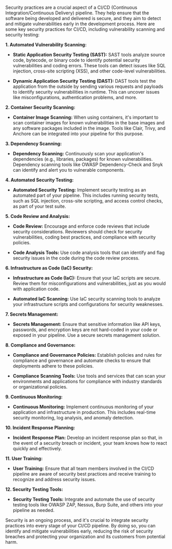Security practices are a crucial aspect of a CI/CD (Continuous Integration/Continuous Delivery) pipeline. They help ensure that the software being developed and delivered is secure, and they aim to detect and mitigate vulnerabilities early in the development process. Here are some key security practices for CI/CD, including vulnerability scanning and security testing:

**1. Automated Vulnerability Scanning:**

   - **Static Application Security Testing (SAST):** SAST tools analyze source code, bytecode, or binary code to identify potential security vulnerabilities and coding errors. These tools can detect issues like SQL injection, cross-site scripting (XSS), and other code-level vulnerabilities.
   
   - **Dynamic Application Security Testing (DAST):** DAST tools test the application from the outside by sending various requests and payloads to identify security vulnerabilities in runtime. This can uncover issues like misconfigurations, authentication problems, and more.

**2. Container Security Scanning:**

   - **Container Image Scanning:** When using containers, it's important to scan container images for known vulnerabilities in the base images and any software packages included in the image. Tools like Clair, Trivy, and Anchore can be integrated into your pipeline for this purpose.

**3. Dependency Scanning:**

   - **Dependency Scanning:** Continuously scan your application's dependencies (e.g., libraries, packages) for known vulnerabilities. Dependency scanning tools like OWASP Dependency-Check and Snyk can identify and alert you to vulnerable components.

**4. Automated Security Testing:**

   - **Automated Security Testing:** Implement security testing as an automated part of your pipeline. This includes running security tests, such as SQL injection, cross-site scripting, and access control checks, as part of your test suite.

**5. Code Review and Analysis:**

   - **Code Review:** Encourage and enforce code reviews that include security considerations. Reviewers should check for security vulnerabilities, coding best practices, and compliance with security policies.

   - **Code Analysis Tools:** Use code analysis tools that can identify and flag security issues in the code during the code review process.

**6. Infrastructure as Code (IaC) Security:**

   - **Infrastructure as Code (IaC):** Ensure that your IaC scripts are secure. Review them for misconfigurations and vulnerabilities, just as you would with application code.

   - **Automated IaC Scanning:** Use IaC security scanning tools to analyze your infrastructure scripts and configurations for security weaknesses.

**7. Secrets Management:**

   - **Secrets Management:** Ensure that sensitive information like API keys, passwords, and encryption keys are not hard-coded in your code or exposed in your pipeline. Use a secure secrets management solution.

**8. Compliance and Governance:**

   - **Compliance and Governance Policies:** Establish policies and rules for compliance and governance and automate checks to ensure that deployments adhere to these policies.

   - **Compliance Scanning Tools:** Use tools and services that can scan your environments and applications for compliance with industry standards or organizational policies.

**9. Continuous Monitoring:**

   - **Continuous Monitoring:** Implement continuous monitoring of your application and infrastructure in production. This includes real-time security monitoring, log analysis, and anomaly detection.

**10. Incident Response Planning:**

   - **Incident Response Plan:** Develop an incident response plan so that, in the event of a security breach or incident, your team knows how to react quickly and effectively.

**11. User Training:**

   - **User Training:** Ensure that all team members involved in the CI/CD pipeline are aware of security best practices and receive training to recognize and address security issues.

**12. Security Testing Tools:**

   - **Security Testing Tools:** Integrate and automate the use of security testing tools like OWASP ZAP, Nessus, Burp Suite, and others into your pipeline as needed.

Security is an ongoing process, and it's crucial to integrate security practices into every stage of your CI/CD pipeline. By doing so, you can identify and mitigate vulnerabilities early, reducing the risk of security breaches and protecting your organization and its customers from potential harm.
